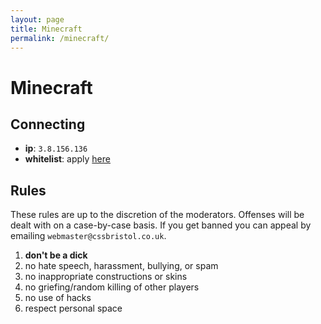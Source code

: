 ```yaml
---
layout: page
title: Minecraft
permalink: /minecraft/
---
```


# Minecraft

## Connecting

* **ip**: `3.8.156.136`
* **whitelist**: apply [here](https://forms.office.com/Pages/ResponsePage.aspx?id=MH_ksn3NTkql2rGM8aQVGxsrbThU-mNCqM0m5H2UA4hURExVMFhTNVpCT0c2RjFZVkNIQUxBUUxFUi4u)

## Rules

These rules are up to the discretion of the moderators. Offenses will be dealt with on a case-by-case basis. If you get banned you can appeal by emailing `webmaster@cssbristol.co.uk`.

1. **don't be a dick**
2. no hate speech, harassment, bullying, or spam
3. no inappropriate constructions or skins
4. no griefing/random killing of other players
5. no use of hacks
6. respect personal space